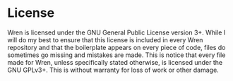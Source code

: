 # License

Wren is licensed under the GNU General Public License version 3+. While I will do my best to ensure that this license is included in every Wren repository and that the boilerplate appears on every piece of code, files do sometimes go missing and mistakes are made. This is notice that every file made for Wren, unless specifically stated otherwise, is licensed under the GNU GPLv3+. This is without warranty for loss of work or other damage.
